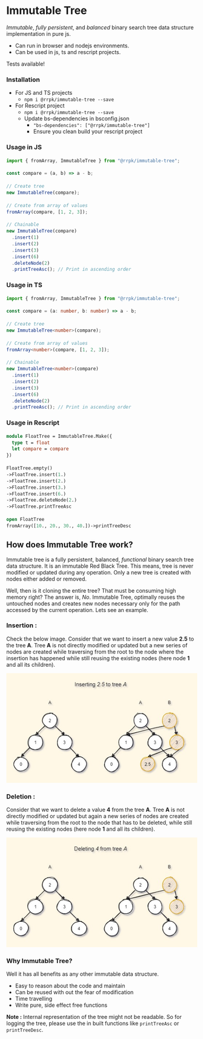 # Immutable Tree

_Immutable_, _fully persistent_, and _balanced_ binary search tree data structure implementation in pure js.

- Can run in browser and nodejs environments.
- Can be used in js, ts and rescript projects.

Tests available!

### Installation

- For JS and TS projects
  - `npm i @rrpk/immutable-tree --save`
- For Rescript project
  - `npm i @rrpk/immutable-tree --save`
  - Update bs-dependencies in bsconfig.json
    - `"bs-dependencies": ["@rrpk/immutable-tree"]`
    - Ensure you clean build your rescript project

### Usage in JS

```javascript
import { fromArray, ImmutableTree } from "@rrpk/immutable-tree";

const compare = (a, b) => a - b;

// Create tree
new ImmutableTree(compare);

// Create from array of values
fromArray(compare, [1, 2, 3]);

// Chainable
new ImmutableTree(compare)
  .insert(1)
  .insert(2)
  .insert(3)
  .insert(6)
  .deleteNode(2)
  .printTreeAsc(); // Print in ascending order
```

### Usage in TS

```typescript
import { fromArray, ImmutableTree } from "@rrpk/immutable-tree";

const compare = (a: number, b: number) => a - b;

// Create tree
new ImmutableTree<number>(compare);

// Create from array of values
fromArray<number>(compare, [1, 2, 3]);

// Chainable
new ImmutableTree<number>(compare)
  .insert(1)
  .insert(2)
  .insert(3)
  .insert(6)
  .deleteNode(2)
  .printTreeAsc(); // Print in ascending order
```

### Usage in Rescript

```ocaml
module FloatTree = ImmutableTree.Make({
  type t = float
  let compare = compare
})

FloatTree.empty()
->FloatTree.insert(1.)
->FloatTree.insert(2.)
->FloatTree.insert(3.)
->FloatTree.insert(6.)
->FloatTree.deleteNode(2.)
->FloatTree.printTreeAsc

open FloatTree
fromArray([10., 20., 30., 40.])->printTreeDesc
```

## How does Immutable Tree work?

Immutable tree is a fully persistent, balanced, _functional_ binary search tree data structure. It is an immutable Red Black Tree. This means, tree is never modified or updated during any operation. Only a new tree is created with nodes either added or removed.

Well, then is it cloning the entire tree? That must be consuming high memory right? The answer is, _No_. Immutable Tree, optimally reuses the untouched nodes and creates new nodes necessary only for the path accessed by the current operation. Lets see an example.

### Insertion :

Check the below image. Consider that we want to insert a new value **2.5** to the tree **A**. Tree **A** is not directly modified or updated but a new series of nodes are created while traversing from the root to the node where the insertion has happened while still reusing the existing nodes (here node **1** and all its children).

![Immutable Tree Insertion](https://github.com/praveen-kumar-rr/readme-images/blob/main/immutable-tree-insert.jpg?raw=true)

### Deletion :

Consider that we want to delete a value **4** from the tree **A**. Tree **A** is not directly modified or updated but again a new series of nodes are created while traversing from the root to the node that has to be deleted, while still reusing the existing nodes (here node **1** and all its children).

![Immutable Tree Deletion](https://github.com/praveen-kumar-rr/readme-images/blob/main/immutable-tree-delete.jpg?raw=true)

### Why Immutable Tree?

Well it has all benefits as any other immutable data structure.

- Easy to reason about the code and maintain
- Can be reused with out the fear of modification
- Time travelling
- Write pure, side effect free functions

**Note :**
Internal representation of the tree might not be readable. So for logging the tree, please use the in built functions like `printTreeAsc` or `printTreeDesc`.
